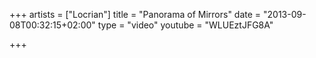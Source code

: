 +++
artists = ["Locrian"]
title = "Panorama of Mirrors"
date = "2013-09-08T00:32:15+02:00"
type = "video"
youtube = "WLUEztJFG8A"

+++
